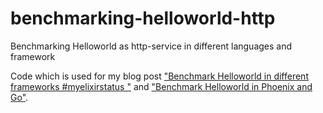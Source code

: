 # benchmarking-helloworld-http

Benchmarking Helloworld as http-service in different languages and framework

Code which is used for my blog post ["Benchmark Helloworld in different frameworks #myelixirstatus "](http://blog.rh-flow.de/2015/10/08/benchmark-helloworld-in-different-frameworks-myelixirstatus/) and ["Benchmark Helloworld in Phoenix and Go"](http://blog.rh-flow.de/2016/11/10/benchmark-helloworld-in-phoenix-and-go/).
